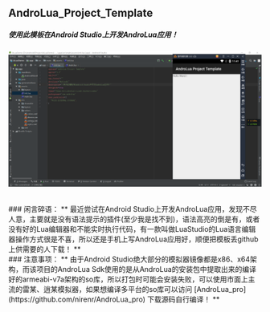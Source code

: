 ## AndroLua_Project_Template
##### 使用此模板在Android Studio上开发AndroLua应用！

![截图](/screenshot.png)

<br/>
### 闲言碎语：
** 最近尝试在Android Studio上开发AndroLua应用，发现不尽人意，主要就是没有语法提示的插件(至少我是找不到)，语法高亮的倒是有，或者没有好的Lua编辑器和不能实时执行代码，有一款叫做LuaStudio的Lua语言编辑器操作方式很是不喜，所以还是手机上写AndroLua应用好，顺便把模板丢github上供需要的人下载！ **

<br/>
### 注意事项：
** 由于Android Studio绝大部分的模拟器镜像都是x86、x64架构，而该项目的AndroLua Sdk使用的是从AndroLua的安装包中提取出来的编译好的armeabi-v7a架构的so库，所以打包时可能会安装失败，可以使用市面上主流的雷某、逍某模拟器，如果想编译多平台的so库可以访问 [AndroLua_pro](https://github.com/nirenr/AndroLua_pro) 下载源码自行编译！ **
